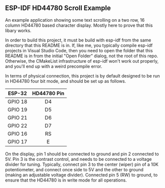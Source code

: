 ## ESP-IDF HD44780 Scroll Example

An example application showing some text scrolling on a two row, 16 column HD44780 based
character display.  Mostly here to prove that this libary works.

In order to build this project, it must be build with esp-idf from the same directory that
this README is in.  If, like me, you typically compile esp-idf projects in Visual Studio
Code, then you need to open the folder that this README is in from the initial "Open Folder"
dialog, not the root of this repo.  Otherwise, the CMakeList infrastructure of esp-idf
won't work out properly, and you'll end up with a weird precompile error.

In terms of physical connection, this project is by default designed to be run in HD44780 
four bit mode, and should be set up as follows.

| ESP-32 | HD44780 Pin |
| :---: | :---: |
| GPIO 18  | D4 |
| GPIO 19  | D5 |
| GPIO 21  | D6 |
| GPIO 22  | D7 |
| GPIO 16  | RS |
| GPIO 17  | E |

On the display, pin 1 should be connected to ground and pin 2 connected to 5V.  Pin 3 is the
contrast control, and needs to be connected to a voltage divider for tuning.  Typically, connect
pin 3 to the center (wiper) pin of a 10K potentiometer, and connect once side to 5V and the other
to ground (making an adjustable voltage divider).  Connected pin 5 (RW) to ground, to ensure that
the HD44780 is in write mode for all operations.
